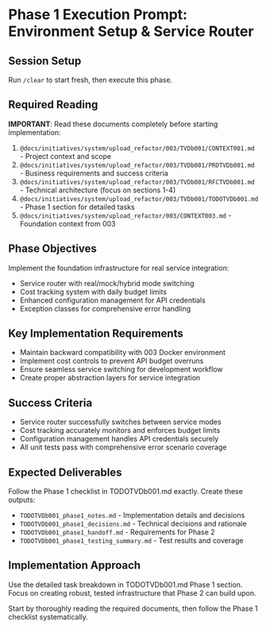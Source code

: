 # Phase 1 Execution Prompt: Environment Setup & Service Router

## Session Setup
Run `/clear` to start fresh, then execute this phase.

## Required Reading
**IMPORTANT**: Read these documents completely before starting implementation:

1. `@docs/initiatives/system/upload_refactor/003/TVDb001/CONTEXT001.md` - Project context and scope
2. `@docs/initiatives/system/upload_refactor/003/TVDb001/PRDTVDb001.md` - Business requirements and success criteria
3. `@docs/initiatives/system/upload_refactor/003/TVDb001/RFCTVDb001.md` - Technical architecture (focus on sections 1-4)
4. `@docs/initiatives/system/upload_refactor/003/TVDb001/TODOTVDb001.md` - Phase 1 section for detailed tasks
5. `@docs/initiatives/system/upload_refactor/003/CONTEXT003.md` - Foundation context from 003

## Phase Objectives
Implement the foundation infrastructure for real service integration:
- Service router with real/mock/hybrid mode switching
- Cost tracking system with daily budget limits 
- Enhanced configuration management for API credentials
- Exception classes for comprehensive error handling

## Key Implementation Requirements
- Maintain backward compatibility with 003 Docker environment
- Implement cost controls to prevent API budget overruns
- Ensure seamless service switching for development workflow
- Create proper abstraction layers for service integration

## Success Criteria
- Service router successfully switches between service modes
- Cost tracking accurately monitors and enforces budget limits
- Configuration management handles API credentials securely
- All unit tests pass with comprehensive error scenario coverage

## Expected Deliverables
Follow the Phase 1 checklist in TODOTVDb001.md exactly. Create these outputs:
- `TODOTVDb001_phase1_notes.md` - Implementation details and decisions
- `TODOTVDb001_phase1_decisions.md` - Technical decisions and rationale
- `TODOTVDb001_phase1_handoff.md` - Requirements for Phase 2
- `TODOTVDb001_phase1_testing_summary.md` - Test results and coverage

## Implementation Approach
Use the detailed task breakdown in TODOTVDb001.md Phase 1 section. Focus on creating robust, tested infrastructure that Phase 2 can build upon.

Start by thoroughly reading the required documents, then follow the Phase 1 checklist systematically.